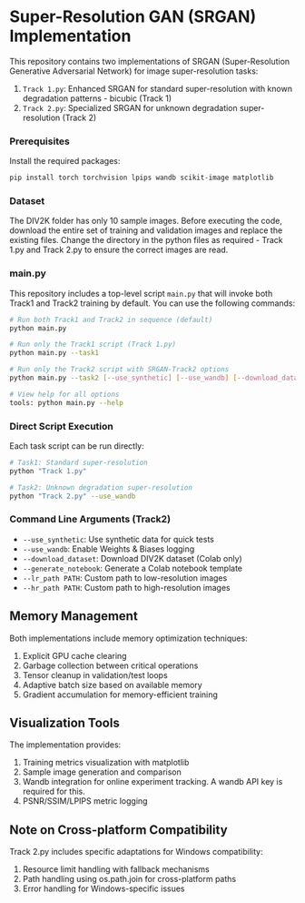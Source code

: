 # Super-Resolution GAN (SRGAN) Implementation

This repository contains two implementations of SRGAN (Super-Resolution Generative Adversarial Network) for image super-resolution tasks:

1. `Track 1.py`: Enhanced SRGAN for standard super-resolution with known degradation patterns - bicubic (Track 1)
2. `Track 2.py`: Specialized SRGAN for unknown degradation super-resolution (Track 2)


### Prerequisites

Install the required packages:

```bash
pip install torch torchvision lpips wandb scikit-image matplotlib
```

### Dataset

The DIV2K folder has only 10 sample images. 
Before executing the code, download the entire set of training and validation images and replace the existing files. 
Change the directory in the python files as required - Track 1.py and Track 2.py to ensure the correct images are read.

### main.py

This repository includes a top-level script `main.py` that will invoke both Track1 and Track2 training by default. You can use the following commands:

```bash
# Run both Track1 and Track2 in sequence (default)
python main.py

# Run only the Track1 script (Track 1.py)
python main.py --task1

# Run only the Track2 script with SRGAN-Track2 options
python main.py --task2 [--use_synthetic] [--use_wandb] [--download_dataset] [--generate_notebook] [--lr_path LR_DIR] [--hr_path HR_DIR]

# View help for all options
tools: python main.py --help
```

### Direct Script Execution

Each task script can be run directly:

```bash
# Task1: Standard super-resolution
python "Track 1.py"

# Task2: Unknown degradation super-resolution
python "Track 2.py" --use_wandb
```

### Command Line Arguments (Track2)

- `--use_synthetic`: Use synthetic data for quick tests
- `--use_wandb`: Enable Weights & Biases logging
- `--download_dataset`: Download DIV2K dataset (Colab only)
- `--generate_notebook`: Generate a Colab notebook template
- `--lr_path PATH`: Custom path to low-resolution images
- `--hr_path PATH`: Custom path to high-resolution images

## Memory Management

Both implementations include memory optimization techniques:

1. Explicit GPU cache clearing
2. Garbage collection between critical operations
3. Tensor cleanup in validation/test loops
4. Adaptive batch size based on available memory
5. Gradient accumulation for memory-efficient training

## Visualization Tools

The implementation provides:

1. Training metrics visualization with matplotlib
2. Sample image generation and comparison
3. Wandb integration for online experiment tracking. A wandb API key is required for this.
4. PSNR/SSIM/LPIPS metric logging

## Note on Cross-platform Compatibility

Track 2.py includes specific adaptations for Windows compatibility:

1. Resource limit handling with fallback mechanisms
2. Path handling using os.path.join for cross-platform paths
3. Error handling for Windows-specific issues



